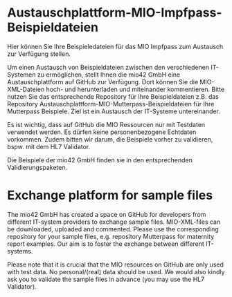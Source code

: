 # Austauschplattform-MIO-Impfpass-Beispieldateien

Hier können Sie Ihre Beispieledateien für das MIO Impfpass zum Austausch zur Verfügung stellen.

Um einen Austausch von Beispieldateien zwischen den verschiedenen IT-Systemen zu ermöglichen, stellt Ihnen die mio42 GmbH eine Austauschplattform auf GitHub zur Verfügung. Dort können Sie die MIO-XML-Dateien hoch- und herunterladen und miteinander kommentieren. Bitte nutzen Sie das entsprechende Repository für Ihre Beispieldateien z.B. das Repository Austauschplattform-MIO-Mutterpass-Beispieldateien für Ihre Mutterpass Beispiele. Ziel ist ein Austausch der IT-Systeme untereinander.

Es ist wichtig, dass auf GitHub die MIO Ressourcen nur mit Testdaten verwendet werden. Es dürfen keine personenbezogene Echtdaten vorkommen. Zudem bitten wir darum, die Beispiele vorher zu validieren, bspw. mit dem HL7 Validator.

Die Beispiele der mio42 GmbH finden sie in den entsprechenden Validierungspaketen.

# Exchange platform for sample files

The mio42 GmbH has created a space on GitHub for developers from different IT-system providers to exchange sample files. MIO-XML-files can be downloaded, uploaded and commented. Please use the corresponding repository for your sample files, e.g. repository Mutterpass for maternity report examples. Our aim is to foster the exchange between different IT-systems.

Please note that it is crucial that the MIO resources on GitHub are only used with test data. No personal/(real) data should be used. We would also kindly ask you to validate the sample files in advance (you may use the HL7 Validator).
